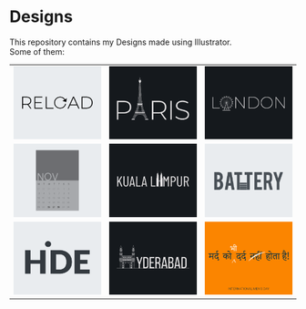 # Designs
This repository contains my Designs made using Illustrator.<br>
Some of them:<br>
<table>
<tr><td><img src="./2020-11/png/25.11.2020.png"></td><td><img src="./2020-12/png/18.12.2020.png"></td><td><img src="./2020-12/png/16.12.2020.png"></td></tr>
<tr><td><img src="./2020-11/png/26.11.2020.png"></td><td><img src="./2020-12/png/29.12.2020.png"></td><td><img src="./2020-11/png/28.11.2020.png"></td></tr>
<tr><td><img src="./2020-11/png/23.11.2020.png"></td><td><img src="./2020-12/png/20.12.2020.png"></td><td><img src="./2020-11/png/19.11.2020.png"></td></tr>
</table>
